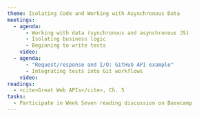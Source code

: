 ```yaml
---
theme: Isolating Code and Working with Asynchronous Data
meetings:
  - agenda:
      - Working with data (synchronous and asynchronous JS)
      - Isolating business logic
      - Beginning to write tests
    video:
  - agenda:
      - "Request/response and I/O: GitHub API example"
      - Integrating tests into Git workflows
    video:
readings:
  - <cite>Great Web APIs</cite>, Ch. 5
tasks:
  - Participate in Week Seven reading discussion on Basecamp
---
```

